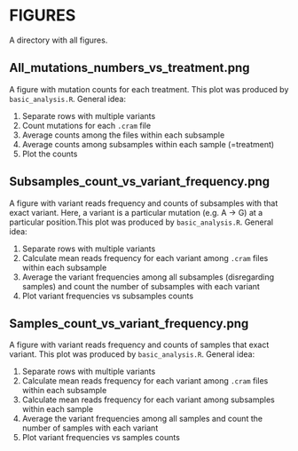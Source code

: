 # FIGURES

A directory with all figures. 

## All_mutations_numbers_vs_treatment.png
A figure with mutation counts for each treatment. This plot was produced by `basic_analysis.R`. General idea:
1. Separate rows with multiple variants 
2. Count mutations for each `.cram` file
3. Average counts among the files within each subsample
4. Average counts among subsamples within each sample (=treatment)
5. Plot the counts

## Subsamples_count_vs_variant_frequency.png
A figure with variant reads frequency and counts of subsamples with that exact variant. Here, a variant is a particular mutation (e.g. A -> G) at a particular position.This plot was produced by `basic_analysis.R`. General idea:
1. Separate rows with multiple variants
2. Calculate mean reads frequency for each variant among `.cram` files within each subsample
3. Average the variant frequencies among all subsamples (disregarding samples) and count the number of subsamples with each variant
5. Plot variant frequencies vs subsamples counts

## Samples_count_vs_variant_frequency.png
A figure with variant reads frequency and counts of samples that exact variant. This plot was produced by `basic_analysis.R`. General idea:
1. Separate rows with multiple variants
2. Calculate mean reads frequency for each variant among `.cram` files within each subsample
3. Calculate mean reads frequency for each variant among subsamples within each sample
4. Average the variant frequencies among all samples and count the number of samples with each variant
5. Plot variant frequencies vs samples counts